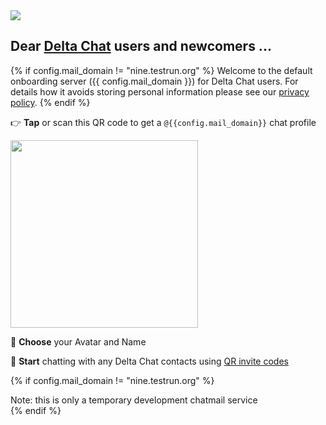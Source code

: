 
<img class="banner" src="collage-top.png"/>

## Dear [Delta Chat](https://get.delta.chat) users and newcomers ... 

{% if config.mail_domain != "nine.testrun.org" %}
Welcome to the default onboarding server ({{ config.mail_domain }}) 
for Delta Chat users.  For details how it avoids storing personal information
please see our [privacy policy](privacy). 
{% endif %}

👉 **Tap** or scan this QR code to get a `@{{config.mail_domain}}` chat profile

<a href="DCACCOUNT:https://{{ config.mail_domain }}/new">
    <img width=300 style="float: none;" src="qr-chatmail-invite-{{config.mail_domain}}.png" /></a>

🐣 **Choose** your Avatar and Name

💬 **Start** chatting with any Delta Chat contacts using [QR invite codes](https://delta.chat/en/help#howtoe2ee)

{% if config.mail_domain != "nine.testrun.org" %}
<div class="experimental">Note: this is only a temporary development chatmail service</div>
{% endif %}
